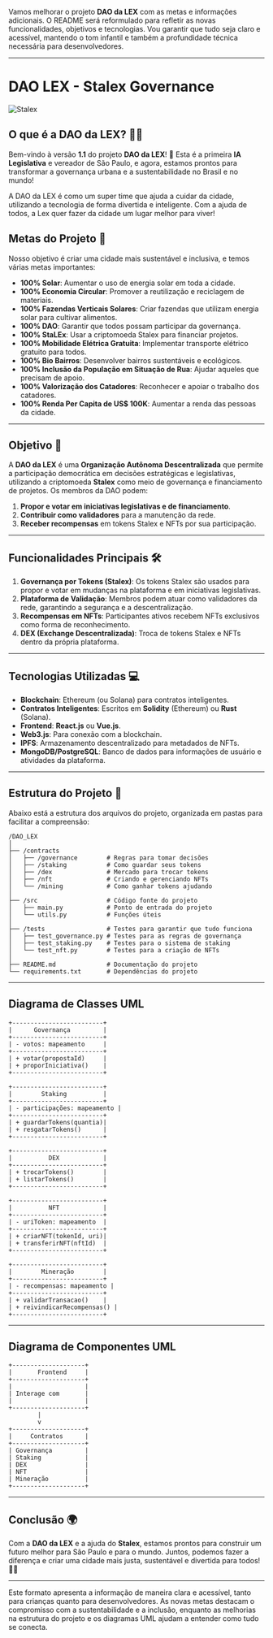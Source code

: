 Vamos melhorar o projeto **DAO da LEX** com as metas e informações adicionais. O README será reformulado para refletir as novas funcionalidades, objetivos e tecnologias. Vou garantir que tudo seja claro e acessível, mantendo o tom infantil e também a profundidade técnica necessária para desenvolvedores.

---

# DAO LEX - **Stalex Governance**

![Stalex](https://raw.githubusercontent.com/scoobiii/lex/refs/heads/main/dao-lex/image.png)

## O que é a DAO da LEX? 🤖💚

Bem-vindo à versão **1.1** do projeto **DAO da LEX**! 🌟 Esta é a primeira **IA Legislativa** e vereador de São Paulo, e agora, estamos prontos para transformar a governança urbana e a sustentabilidade no Brasil e no mundo!

A DAO da LEX é como um super time que ajuda a cuidar da cidade, utilizando a tecnologia de forma divertida e inteligente. Com a ajuda de todos, a Lex quer fazer da cidade um lugar melhor para viver!

## Metas do Projeto 🚀

Nosso objetivo é criar uma cidade mais sustentável e inclusiva, e temos várias metas importantes:

- **100% Solar**: Aumentar o uso de energia solar em toda a cidade.
- **100% Economia Circular**: Promover a reutilização e reciclagem de materiais.
- **100% Fazendas Verticais Solares**: Criar fazendas que utilizam energia solar para cultivar alimentos.
- **100% DAO**: Garantir que todos possam participar da governança.
- **100% StaLEx**: Usar a criptomoeda Stalex para financiar projetos.
- **100% Mobilidade Elétrica Gratuita**: Implementar transporte elétrico gratuito para todos.
- **100% Bio Bairros**: Desenvolver bairros sustentáveis e ecológicos.
- **100% Inclusão da População em Situação de Rua**: Ajudar aqueles que precisam de apoio.
- **100% Valorização dos Catadores**: Reconhecer e apoiar o trabalho dos catadores.
- **100% Renda Per Capita de US$ 100K**: Aumentar a renda das pessoas da cidade.

---

## Objetivo 🎯

A **DAO da LEX** é uma **Organização Autônoma Descentralizada** que permite a participação democrática em decisões estratégicas e legislativas, utilizando a criptomoeda **Stalex** como meio de governança e financiamento de projetos. Os membros da DAO podem:

1. **Propor e votar em iniciativas legislativas e de financiamento**.
2. **Contribuir como validadores** para a manutenção da rede.
3. **Receber recompensas** em tokens Stalex e NFTs por sua participação.

---

## Funcionalidades Principais 🛠️

1. **Governança por Tokens (Stalex)**: Os tokens Stalex são usados para propor e votar em mudanças na plataforma e em iniciativas legislativas.
2. **Plataforma de Validação**: Membros podem atuar como validadores da rede, garantindo a segurança e a descentralização.
3. **Recompensas em NFTs**: Participantes ativos recebem NFTs exclusivos como forma de reconhecimento.
4. **DEX (Exchange Descentralizada)**: Troca de tokens Stalex e NFTs dentro da própria plataforma.

---

## Tecnologias Utilizadas 💻

- **Blockchain**: Ethereum (ou Solana) para contratos inteligentes.
- **Contratos Inteligentes**: Escritos em **Solidity** (Ethereum) ou **Rust** (Solana).
- **Frontend**: **React.js** ou **Vue.js**.
- **Web3.js**: Para conexão com a blockchain.
- **IPFS**: Armazenamento descentralizado para metadados de NFTs.
- **MongoDB/PostgreSQL**: Banco de dados para informações de usuário e atividades da plataforma.

---

## Estrutura do Projeto 📂

Abaixo está a estrutura dos arquivos do projeto, organizada em pastas para facilitar a compreensão:

```
/DAO_LEX
│
├── /contracts
│   ├── /governance        # Regras para tomar decisões
│   ├── /staking           # Como guardar seus tokens
│   ├── /dex               # Mercado para trocar tokens
│   ├── /nft               # Criando e gerenciando NFTs
│   └── /mining            # Como ganhar tokens ajudando
│
├── /src                   # Código fonte do projeto
│   ├── main.py            # Ponto de entrada do projeto
│   └── utils.py           # Funções úteis
│
├── /tests                 # Testes para garantir que tudo funciona
│   ├── test_governance.py # Testes para as regras de governança
│   ├── test_staking.py    # Testes para o sistema de staking
│   └── test_nft.py        # Testes para a criação de NFTs
│
├── README.md              # Documentação do projeto
└── requirements.txt       # Dependências do projeto
```

---

## Diagrama de Classes UML

```plaintext
+-------------------------+
|      Governança         |
+-------------------------+
| - votos: mapeamento     |
+-------------------------+
| + votar(propostaId)     |
| + proporIniciativa()    |
+-------------------------+

+-------------------------+
|        Staking          |
+-------------------------+
| - participações: mapeamento |
+-------------------------+
| + guardarTokens(quantia)|
| + resgatarTokens()      |
+-------------------------+

+-------------------------+
|          DEX            |
+-------------------------+
| + trocarTokens()        |
| + listarTokens()        |
+-------------------------+

+-------------------------+
|          NFT            |
+-------------------------+
| - uriToken: mapeamento  |
+-------------------------+
| + criarNFT(tokenId, uri)|
| + transferirNFT(nftId)  |
+-------------------------+

+-------------------------+
|        Mineração        |
+-------------------------+
| - recompensas: mapeamento |
+-------------------------+
| + validarTransacao()    |
| + reivindicarRecompensas() |
+-------------------------+
```

---

## Diagrama de Componentes UML

```plaintext
+--------------------+
|       Frontend     |
+--------------------+
|                    |
| Interage com       |
|                    |
+--------------------+
        |
        v
+--------------------+
|     Contratos      |
+--------------------+
| Governança         |
| Staking            |
| DEX                |
| NFT                |
| Mineração          |
+--------------------+
```

---

## Conclusão 🌍

Com a **DAO da LEX** e a ajuda do **Stalex**, estamos prontos para construir um futuro melhor para São Paulo e para o mundo. Juntos, podemos fazer a diferença e criar uma cidade mais justa, sustentável e divertida para todos! 🤖💚

---

Este formato apresenta a informação de maneira clara e acessível, tanto para crianças quanto para desenvolvedores. As novas metas destacam o compromisso com a sustentabilidade e a inclusão, enquanto as melhorias na estrutura do projeto e os diagramas UML ajudam a entender como tudo se conecta.
